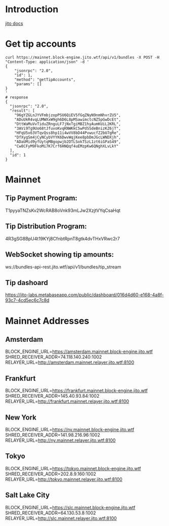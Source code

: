 # Introduction
[jito docs](https://docs.jito.wtf/)

# Get tip accounts
```
curl https://mainnet.block-engine.jito.wtf/api/v1/bundles -X POST -H "Content-Type: application/json" -d '
{
    "jsonrpc": "2.0",
    "id": 1,
    "method": "getTipAccounts",
    "params": []
}
'
# response
{
  "jsonrpc": "2.0",
  "result": [
    "96gYZGLnJYVFmbjzopPSU6QiEV5fGqZNyN9nmNhvrZU5",
    "ADuUkR4vqLUMWXxW9gh6D6L8pMSawimctcNZ5pGwDcEt",
    "DttWaMuVvTiduZRnguLF7jNxTgiMBZ1hyAumKUiL2KRL",
    "3AVi9Tg9Uo68tJfuvoKvqKNWKkC5wPdSSdeBnizKZ6jT",
    "HFqU5x63VTqvQss8hp11i4wVV8bD44PvwucfZ2bU7gRe",
    "DfXygSm4jCyNCybVYYK6DwvWqjKee8pbDmJGcLWNDXjh",
    "ADaUMid9yfUytqMBgopwjb2DTLSokTSzL1zt6iGPaS49",
    "Cw8CFyM9FkoMi7K7Crf6HNQqf4uEMzpKw6QNghXLvLkY"
  ],
  "id": 1
}
```
# Mainnet
## Tip Payment Program:
T1pyyaTNZsKv2WcRAB8oVnk93mLJw2XzjtVYqCsaHqt
## Tip Distribution Program:
4R3gSG8BpU4t19KYj8CfnbtRpnT8gtk4dvTHxVRwc2r7
## WebSocket showing tip amounts:
ws://bundles-api-rest.jito.wtf/api/v1/bundles/tip_stream
## Tip dashoard
https://jito-labs.metabaseapp.com/public/dashboard/016d4d60-e168-4a8f-93c7-4cd5ec6c7c8d

# Mainnet Addresses
## Amsterdam
BLOCK_ENGINE_URL=https://amsterdam.mainnet.block-engine.jito.wtf
SHRED_RECEIVER_ADDR=74.118.140.240:1002
RELAYER_URL=http://amsterdam.mainnet.relayer.jito.wtf:8100
## Frankfurt
BLOCK_ENGINE_URL=https://frankfurt.mainnet.block-engine.jito.wtf
SHRED_RECEIVER_ADDR=145.40.93.84:1002
RELAYER_URL=http://frankfurt.mainnet.relayer.jito.wtf:8100
## New York
BLOCK_ENGINE_URL=https://ny.mainnet.block-engine.jito.wtf
SHRED_RECEIVER_ADDR=141.98.216.96:1002
RELAYER_URL=http://ny.mainnet.relayer.jito.wtf:8100
## Tokyo
BLOCK_ENGINE_URL=https://tokyo.mainnet.block-engine.jito.wtf
SHRED_RECEIVER_ADDR=202.8.9.160:1002
RELAYER_URL=http://tokyo.mainnet.relayer.jito.wtf:8100
## Salt Lake City
BLOCK_ENGINE_URL=https://slc.mainnet.block-engine.jito.wtf
SHRED_RECEIVER_ADDR=64.130.53.8:1002
RELAYER_URL=http://slc.mainnet.relayer.jito.wtf:8100

